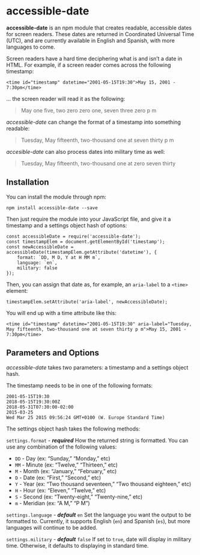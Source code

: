 # accessible-date

**accessible-date** is an npm module that creates readable, accessible dates for screen readers. These dates are returned in Coordinated Universal Time (UTC), and are currently available in English and Spanish, with more languages to come.

Screen readers have a hard time deciphering what is and isn’t a date in HTML. For example, if a screen reader comes across the following timestamp:

```
<time id="timestamp" datetime="2001-05-15T19:30">May 15, 2001 - 7:30pm</time>
```

… the screen reader will read it as the following:

> May one five, two zero zero one, seven three zero p m

*accessible-date* can change the format of a timestamp into something readable:

> Tuesday, May fifteenth, two-thousand one at seven thirty p m

*accesible-date* can also process dates into military time as well:

> Tuesday, May fifteenth, two-thousand one at zero seven thirty

## Installation

You can install the module through npm:

```
npm install accessible-date --save
```

Then just require the module into your JavaScript file, and give it a timestamp and a settings object hash of options:

```
const accessibleDate = require('accessible-date');
const timestampElem = document.getElementById('timestamp');
const newAccessibleDate = accessibleDate(timestampElem.getAttribute('datetime'), {
    format: `DD, M D, Y at H MM m`,
    language: `en`,
    military: false
});
```

Then, you can assign that date as, for example, an `aria-label` to a `<time>` element:

```
timestampElem.setAttribute('aria-label', newAccessibleDate);
```

You will end up with a time attribute like this:

```
<time id="timestamp" datetime="2001-05-15T19:30" aria-label="Tuesday, May fifteenth, two-thousand one at seven thirty p m">May 15, 2001 - 7:30pm</time>
```
    
## Parameters and Options

*accessible-date* takes two parameters: a timestamp and a settings object hash.

The timestamp needs to be in one of the following formats:

```
2001-05-15T19:30
2018-05-15T19:30:00Z
2018-05-31T07:30:00-02:00
2015-03-25
Wed Mar 25 2015 09:56:24 GMT+0100 (W. Europe Standard Time)
```

The settings object hash takes the following methods:

`settings.format` - ***required***
How the returned string is formatted. You can use any combination of the following values:
- `DD` - Day (ex: “Sunday,” “Monday,” etc)
- `MM` - Minute (ex: “Twelve,” “Thirteen,” etc)
- `M` - Month (ex: “January,” “February,” etc)
- `D` - Date (ex: “First,” “Second,” etc)
- `Y` - Year (ex: “Two thousand seventeen,” “Two thousand eighteen,” etc)
- `H` - Hour (ex: “Eleven,” “Twelve,” etc)
- `S` - Second (ex: “Twenty-eight,” “Twenty-nine,” etc)
- `m` - Meridian (ex: “A M,” “P M”)

`settings.language` - ***default*** `en`
Set the language you want the output to be formatted to. Currently, it supports English (`en`) and Spanish (`es`), but more languages will continue to be added.

`settings.military` - ***default*** `false`
If set to `true`, date will display in military time. Otherwise, it defaults to displaying in standard time.
